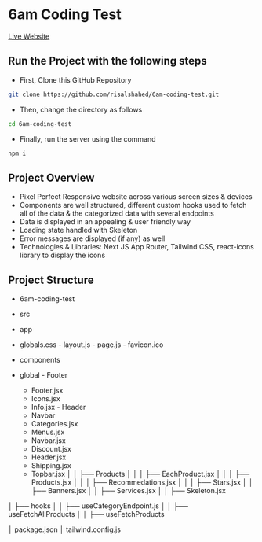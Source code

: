 # 6am Coding Test

[Live Website](https://6am-coding-test.vercel.app)

## Run the Project with the following steps

- First, Clone this GitHub Repository
```bash
git clone https://github.com/risalshahed/6am-coding-test.git
```

- Then, change the directory as follows
```bash
cd 6am-coding-test
```

- Finally, run the server using the command
```bash
npm i
```

## Project Overview
- Pixel Perfect Responsive website across various screen sizes & devices
- Components are well structured, different custom hooks used to fetch all of the data & the categorized data with several endpoints
- Data is displayed in an appealing & user friendly way
- Loading state handled with Skeleton
- Error messages are displayed (if any) as well
- Technologies & Libraries: Next JS App Router, Tailwind CSS, react-icons library to display the icons

## Project Structure
- 6am-coding-test
 - src
  - app
   - globals.css
    - layout.js
    - page.js
    - favicon.ico

  - components
   - global
    - Footer
     - Footer.jsx
     - Icons.jsx
     - Info.jsx
    - Header
     - Navbar
      - Categories.jsx
      - Menus.jsx
      - Navbar.jsx
     - Discount.jsx
     - Header.jsx
     - Shipping.jsx
     - Topbar.jsx
│ │ ├── Products
│ │ │ ├── EachProduct.jsx
│ │ │ ├── Products.jsx
│ │ │ ├── Recommedations.jsx
│ │ │ ├── Stars.jsx
│ │ ├── Banners.jsx
│ │ ├── Services.jsx
│ │ ├── Skeleton.jsx

│ ├── hooks
│ │ ├── useCategoryEndpoint.js
│ │ ├── useFetchAllProducts
│ │ ├── useFetchProducts

│ package.json
│ tailwind.config.js